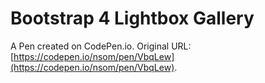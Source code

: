 # Bootstrap 4 Lightbox Gallery

A Pen created on CodePen.io. Original URL: [https://codepen.io/nsom/pen/VbqLew](https://codepen.io/nsom/pen/VbqLew).

